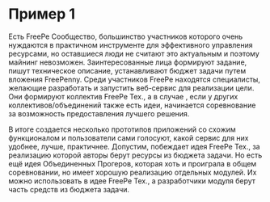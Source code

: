 # Пример 1

Есть FreePe Сообщество, большинство участников которого очень нуждаются в практичном инструменте для эффективного управления ресурсами, но оставшиеся люди не считают это актуальным и поэтому майнинг невозможен. Заинтересованные лица формируют задание, пишут техническое описание, устанавливают бюджет задачи путем вложения FreePenny. Среди участников FreePe находятся специалисты, желающие разработать и запустить веб-сервис для реализации цели. Они формируют коллектив FreePe Тех., а в случае , если у других коллективов/объединений также есть идеи, начинается соревнование за возможность предоставления лучшего решения. 

В итоге создается несколько прототипов приложений со схожим функционалом и пользователи сами голосуют, какой сервис для них удобнее, лучше, практичнее. Допустим, побеждает идея FreePe Тех., за реализацию которой авторы берут ресурсы из бюджета задачи. Но есть ещё идея Объединенных Прогеров, которая хоть и проиграла в общем соревновании, но имеет хорошую реализацию отдельных модулей.  Их можно использовать в идее FreePe Тех., а разработчики модуля берут часть средств из бюджета задачи.
